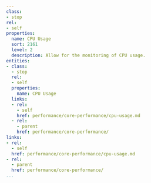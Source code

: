 ```yaml
---
class:
- stop
rel:
- self
properties:
  name: CPU Usage
  sort: 2161
  level: 2
  description: Allow for the monitoring of CPU usage.
entities:
- class:
  - stop
  rel:
  - self
  properties:
    name: CPU Usage
  links:
  - rel:
    - self
    href: performance/core-performance/cpu-usage.md
  - rel:
    - parent
    href: performance/core-performance/
links:
- rel:
  - self
  href: performance/core-performance/cpu-usage.md
- rel:
  - parent
  href: performance/core-performance/
...
```

